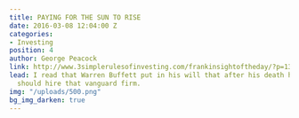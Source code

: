 ```yaml
---
title: PAYING FOR THE SUN TO RISE
date: 2016-03-08 12:04:00 Z
categories:
- Investing
position: 4
author: George Peacock
link: http://www.3simplerulesofinvesting.com/frankinsightoftheday/?p=1327
lead: I read that Warren Buffett put in his will that after his death his trustees
  should hire that vanguard firm.
img: "/uploads/500.png"
bg_img_darken: true
---
```


